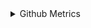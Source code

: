 <details>
  
<summary>Github Metrics</summary>

![Metrics](/github-metrics.svg)

![p363335426](https://github.com/sdttttt/sdttttt/assets/42728902/e19fc44c-8024-4392-aa26-bc37c53ad3c1)
</details>

